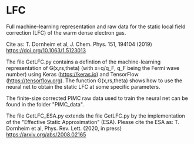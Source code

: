 # LFC
Full machine-learning representation and raw data for the static local field correction (LFC) of the warm dense electron gas.

Cite as:
T. Dornheim et al, J. Chem. Phys. 151, 194104 (2019)
https://doi.org/10.1063/1.5123013

The file GetLFC.py contains a defintion of the machine-learning representation of G(x,rs,theta) (with x=q/q_F, q_F being the Fermi wave number) using Keras (https://keras.io) and TensorFlow (https://tensorflow.org).
The function G(x,rs,theta) shows how to use the neural net to obtain the static LFC at some specific parameters.

The finite-size corrected PIMC raw data used to train the neural net can be found in the folder "PIMC_data".

The file GetLFC_ESA.py extends the file GetLFC.py by the implementation of the "Effective Static Approximation" (ESA).
Please cite the ESA as:
T. Dornheim et al, Phys. Rev. Lett. (2020, in press)
https://arxiv.org/abs/2008.02165


